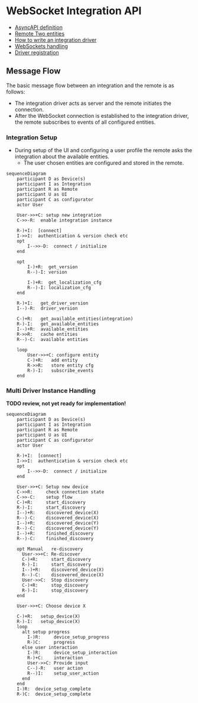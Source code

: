 # WebSocket Integration API

- [AsyncAPI definition](asyncapi.yaml)
- [Remote Two entities](entities/README.md)
- [How to write an integration driver](write-integration-driver.md)
- [WebSockets handling](websocket.md)
- [Driver registration](driver-registration.md)

## Message Flow
The basic message flow between an integration and the remote is as follows:

- The integration driver acts as server and the remote initiates the connection.
- After the WebSocket connection is established to the integration driver, the remote subscribes to events of all
  configured entities.

### Integration Setup

- During setup of the UI and configuring a user profile the remote asks the integration about the available entities.
  - The user chosen entities are configured and stored in the remote.

```mermaid
sequenceDiagram
    participant D as Device(s)
    participant I as Integration
    participant R as Remote
    participant U as UI
    participant C as configurator
    actor User

    User->>+C: setup new integration
    C->>-R:  enable integration instance

    R-)+I:  [connect] 
    I->>I:  authentication & version check etc
    opt
        I-->>-D:  connect / initialize
    end

    opt
        I-)+R:  get_version
        R--)-I: version

        I-)+R:  get_localization_cfg
        R--)-I: localization_cfg
    end
    
    R-)+I:   get_driver_version
    I--)-R:  driver_version
    
    C-)+R:   get_available_entities(integration)
    R-)-I:   get_available_entities
    I--)+R:  available_entities 
    R->>R:   cache entities
    R--)-C:  available entities

    loop
        User->>+C: configure entity 
        C-)+R:   add entity
        R->>R:   store entity cfg
        R-)-I:   subscribe_events
    end
```

### Multi Driver Instance Handling

**TODO review, not yet ready for implementation!**

```mermaid
sequenceDiagram
    participant D as Device(s)
    participant I as Integration
    participant R as Remote
    participant U as UI
    participant C as configurator
    actor User

    R-)+I:  [connect] 
    I->>I:  authentication & version check etc
    opt
        I-->>-D:  connect / initialize
    end

    User->>+C: Setup new device
    C->>R:     check connection state
    C->>-C:    setup flow
    C-)+R:     start_discovery
    R-)-I:     start_discovery
    I--)+R:    discovered_device(X) 
    R--)-C:    discovered_device(X) 
    I--)+R:    discovered_device(Y) 
    R--)-C:    discovered_device(Y) 
    I--)+R:    finished_discovery 
    R--)-C:    finished_discovery 
    
    opt Manual   re-discovery
      User->>+C: Re-discover
      C-)+R:     start_discovery
      R-)-I:     start_discovery
      I--)+R:    discovered_device(X) 
      R--)-C:    discovered_device(X) 
      User->>C:  Stop discovery
      C-)+R:     stop_discovery
      R-)-I:     stop_discovery
    end
    
    User->>+C: Choose device X

    C-)+R:   setup_device(X)
    R-)-I:   setup_device(X)
    loop
      alt setup progress
        I-)R:     device_setup_progress
        R-)C:     progress
      else user interaction
        I-)R:     device_setup_interaction
        R-)+C:    interaction
        User->>C: Provide input  
        C--)-R:   user action
        R--)I:    setup_user_action
      end
    end
    I-)R:  device_setup_complete
    R-)C:  device_setup_complete
```
